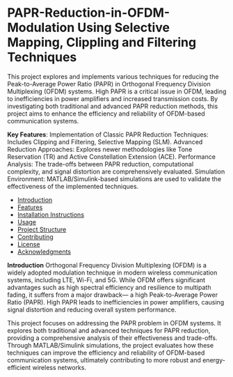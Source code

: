 # PAPR-Reduction-in-OFDM-Modulation Using Selective Mapping, Clippling and Filtering Techniques

This project explores and implements various techniques for reducing the Peak-to-Average Power Ratio (PAPR) in Orthogonal Frequency Division Multiplexing (OFDM) systems. High PAPR is a critical issue in OFDM, leading to inefficiencies in power amplifiers and increased transmission costs. By investigating both traditional and advanced PAPR reduction methods, this project aims to enhance the efficiency and reliability of OFDM-based communication systems.

**Key Features**:
Implementation of Classic PAPR Reduction Techniques: Includes Clipping and Filtering, Selective Mapping (SLM).
Advanced Reduction Approaches: Explores newer methodologies like Tone Reservation (TR) and Active Constellation Extension (ACE).
Performance Analysis: The trade-offs between PAPR reduction, computational complexity, and signal distortion are comprehensively evaluated.
Simulation Environment: MATLAB/Simulink-based simulations are used to validate the effectiveness of the implemented techniques.

- [Introduction](#Introduction)
- [Features](#features)
- [Installation Instructions](#installation-instructions)
- [Usage](#usage)
- [Project Structure](#project-structure)
- [Contributing](#contributing)
- [License](#license)
- [Acknowledgments](#acknowledgments)


**Introduction**
Orthogonal Frequency Division Multiplexing (OFDM) is a widely adopted modulation technique in modern wireless communication systems, including LTE, Wi-Fi, and 5G. While OFDM offers significant advantages such as high spectral efficiency and resilience to multipath fading, it suffers from a major drawback— a high Peak-to-Average Power Ratio (PAPR). High PAPR leads to inefficiencies in power amplifiers, causing signal distortion and reducing overall system performance.

This project focuses on addressing the PAPR problem in OFDM systems. It explores both traditional and advanced techniques for PAPR reduction, providing a comprehensive analysis of their effectiveness and trade-offs. Through MATLAB/Simulink simulations, the project evaluates how these techniques can improve the efficiency and reliability of OFDM-based communication systems, ultimately contributing to more robust and energy-efficient wireless networks.


